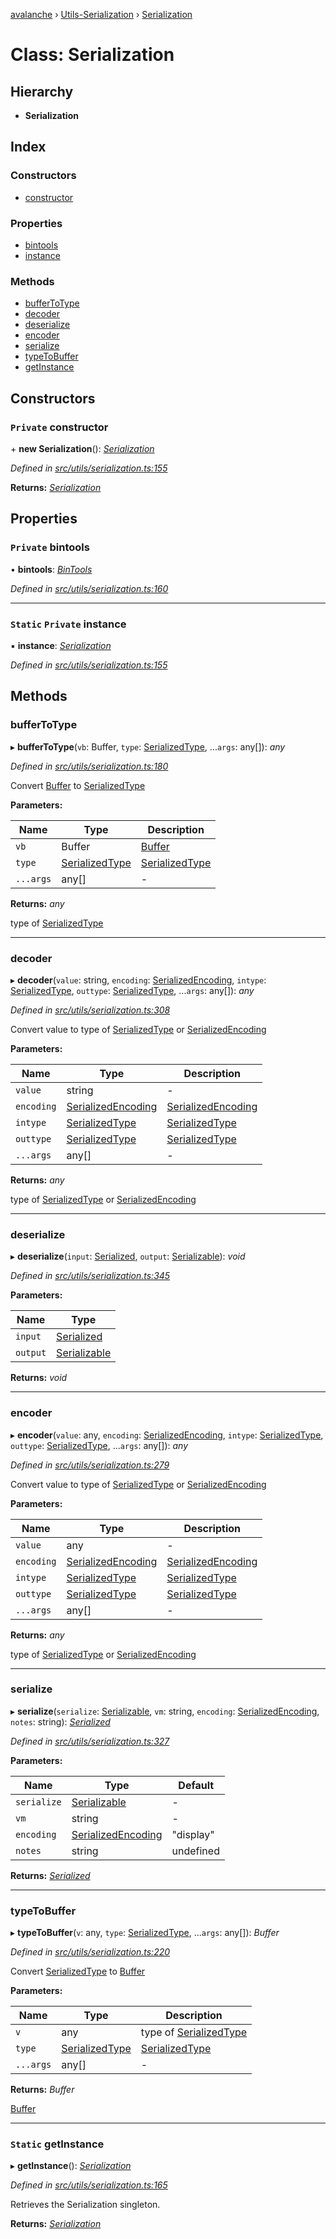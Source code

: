 [avalanche](../README.md) › [Utils-Serialization](../modules/utils_serialization.md) › [Serialization](utils_serialization.serialization.md)

# Class: Serialization

## Hierarchy

* **Serialization**

## Index

### Constructors

* [constructor](utils_serialization.serialization.md#private-constructor)

### Properties

* [bintools](utils_serialization.serialization.md#private-bintools)
* [instance](utils_serialization.serialization.md#static-private-instance)

### Methods

* [bufferToType](utils_serialization.serialization.md#buffertotype)
* [decoder](utils_serialization.serialization.md#decoder)
* [deserialize](utils_serialization.serialization.md#deserialize)
* [encoder](utils_serialization.serialization.md#encoder)
* [serialize](utils_serialization.serialization.md#serialize)
* [typeToBuffer](utils_serialization.serialization.md#typetobuffer)
* [getInstance](utils_serialization.serialization.md#static-getinstance)

## Constructors

### `Private` constructor

\+ **new Serialization**(): *[Serialization](utils_serialization.serialization.md)*

*Defined in [src/utils/serialization.ts:155](https://github.com/ava-labs/avalanchejs/blob/fa4a637/src/utils/serialization.ts#L155)*

**Returns:** *[Serialization](utils_serialization.serialization.md)*

## Properties

### `Private` bintools

• **bintools**: *[BinTools](utils_bintools.bintools.md)*

*Defined in [src/utils/serialization.ts:160](https://github.com/ava-labs/avalanchejs/blob/fa4a637/src/utils/serialization.ts#L160)*

___

### `Static` `Private` instance

▪ **instance**: *[Serialization](utils_serialization.serialization.md)*

*Defined in [src/utils/serialization.ts:155](https://github.com/ava-labs/avalanchejs/blob/fa4a637/src/utils/serialization.ts#L155)*

## Methods

###  bufferToType

▸ **bufferToType**(`vb`: Buffer, `type`: [SerializedType](../modules/utils_serialization.md#serializedtype), ...`args`: any[]): *any*

*Defined in [src/utils/serialization.ts:180](https://github.com/ava-labs/avalanchejs/blob/fa4a637/src/utils/serialization.ts#L180)*

Convert [Buffer](https://github.com/feross/buffer) to [SerializedType](../modules/utils_serialization.md#serializedtype)

**Parameters:**

Name | Type | Description |
------ | ------ | ------ |
`vb` | Buffer | [Buffer](https://github.com/feross/buffer) |
`type` | [SerializedType](../modules/utils_serialization.md#serializedtype) | [SerializedType](../modules/utils_serialization.md#serializedtype) |
`...args` | any[] | - |

**Returns:** *any*

type of [SerializedType](../modules/utils_serialization.md#serializedtype)

___

###  decoder

▸ **decoder**(`value`: string, `encoding`: [SerializedEncoding](../modules/utils_serialization.md#serializedencoding), `intype`: [SerializedType](../modules/utils_serialization.md#serializedtype), `outtype`: [SerializedType](../modules/utils_serialization.md#serializedtype), ...`args`: any[]): *any*

*Defined in [src/utils/serialization.ts:308](https://github.com/ava-labs/avalanchejs/blob/fa4a637/src/utils/serialization.ts#L308)*

Convert value to type of [SerializedType](../modules/utils_serialization.md#serializedtype) or [SerializedEncoding](../modules/utils_serialization.md#serializedencoding)

**Parameters:**

Name | Type | Description |
------ | ------ | ------ |
`value` | string | - |
`encoding` | [SerializedEncoding](../modules/utils_serialization.md#serializedencoding) | [SerializedEncoding](../modules/utils_serialization.md#serializedencoding) |
`intype` | [SerializedType](../modules/utils_serialization.md#serializedtype) | [SerializedType](../modules/utils_serialization.md#serializedtype) |
`outtype` | [SerializedType](../modules/utils_serialization.md#serializedtype) | [SerializedType](../modules/utils_serialization.md#serializedtype) |
`...args` | any[] | - |

**Returns:** *any*

type of [SerializedType](../modules/utils_serialization.md#serializedtype) or [SerializedEncoding](../modules/utils_serialization.md#serializedencoding)

___

###  deserialize

▸ **deserialize**(`input`: [Serialized](../interfaces/common_interfaces.serialized.md), `output`: [Serializable](utils_serialization.serializable.md)): *void*

*Defined in [src/utils/serialization.ts:345](https://github.com/ava-labs/avalanchejs/blob/fa4a637/src/utils/serialization.ts#L345)*

**Parameters:**

Name | Type |
------ | ------ |
`input` | [Serialized](../interfaces/common_interfaces.serialized.md) |
`output` | [Serializable](utils_serialization.serializable.md) |

**Returns:** *void*

___

###  encoder

▸ **encoder**(`value`: any, `encoding`: [SerializedEncoding](../modules/utils_serialization.md#serializedencoding), `intype`: [SerializedType](../modules/utils_serialization.md#serializedtype), `outtype`: [SerializedType](../modules/utils_serialization.md#serializedtype), ...`args`: any[]): *any*

*Defined in [src/utils/serialization.ts:279](https://github.com/ava-labs/avalanchejs/blob/fa4a637/src/utils/serialization.ts#L279)*

Convert value to type of [SerializedType](../modules/utils_serialization.md#serializedtype) or [SerializedEncoding](../modules/utils_serialization.md#serializedencoding)

**Parameters:**

Name | Type | Description |
------ | ------ | ------ |
`value` | any | - |
`encoding` | [SerializedEncoding](../modules/utils_serialization.md#serializedencoding) | [SerializedEncoding](../modules/utils_serialization.md#serializedencoding) |
`intype` | [SerializedType](../modules/utils_serialization.md#serializedtype) | [SerializedType](../modules/utils_serialization.md#serializedtype) |
`outtype` | [SerializedType](../modules/utils_serialization.md#serializedtype) | [SerializedType](../modules/utils_serialization.md#serializedtype) |
`...args` | any[] | - |

**Returns:** *any*

type of [SerializedType](../modules/utils_serialization.md#serializedtype) or [SerializedEncoding](../modules/utils_serialization.md#serializedencoding)

___

###  serialize

▸ **serialize**(`serialize`: [Serializable](utils_serialization.serializable.md), `vm`: string, `encoding`: [SerializedEncoding](../modules/utils_serialization.md#serializedencoding), `notes`: string): *[Serialized](../interfaces/common_interfaces.serialized.md)*

*Defined in [src/utils/serialization.ts:327](https://github.com/ava-labs/avalanchejs/blob/fa4a637/src/utils/serialization.ts#L327)*

**Parameters:**

Name | Type | Default |
------ | ------ | ------ |
`serialize` | [Serializable](utils_serialization.serializable.md) | - |
`vm` | string | - |
`encoding` | [SerializedEncoding](../modules/utils_serialization.md#serializedencoding) | "display" |
`notes` | string | undefined |

**Returns:** *[Serialized](../interfaces/common_interfaces.serialized.md)*

___

###  typeToBuffer

▸ **typeToBuffer**(`v`: any, `type`: [SerializedType](../modules/utils_serialization.md#serializedtype), ...`args`: any[]): *Buffer*

*Defined in [src/utils/serialization.ts:220](https://github.com/ava-labs/avalanchejs/blob/fa4a637/src/utils/serialization.ts#L220)*

Convert [SerializedType](../modules/utils_serialization.md#serializedtype) to [Buffer](https://github.com/feross/buffer)

**Parameters:**

Name | Type | Description |
------ | ------ | ------ |
`v` | any | type of [SerializedType](../modules/utils_serialization.md#serializedtype) |
`type` | [SerializedType](../modules/utils_serialization.md#serializedtype) | [SerializedType](../modules/utils_serialization.md#serializedtype) |
`...args` | any[] | - |

**Returns:** *Buffer*

[Buffer](https://github.com/feross/buffer)

___

### `Static` getInstance

▸ **getInstance**(): *[Serialization](utils_serialization.serialization.md)*

*Defined in [src/utils/serialization.ts:165](https://github.com/ava-labs/avalanchejs/blob/fa4a637/src/utils/serialization.ts#L165)*

Retrieves the Serialization singleton.

**Returns:** *[Serialization](utils_serialization.serialization.md)*
